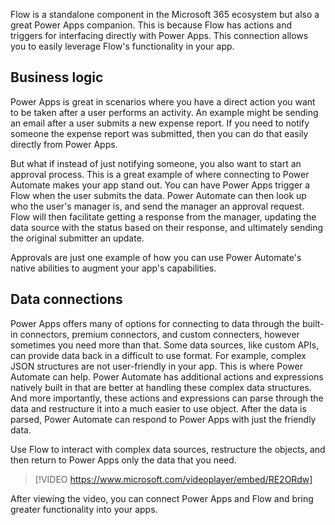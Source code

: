 Flow is a standalone component in the Microsoft 365 ecosystem but also a great Power Apps companion. This is because Flow has actions and triggers for interfacing directly with Power Apps. This connection allows you to easily leverage Flow's functionality in your app.

## Business logic

Power Apps is great in scenarios where you have a direct action you want
to be taken after a user performs an activity. An example might be
sending an email after a user submits a new expense report. If you need
to notify someone the expense report was submitted, then you can do that
easily directly from Power Apps.

But what if instead of just notifying someone, you also want to start an approval process. This is a great example of where connecting to Power Automate makes your app stand out. You can have Power Apps trigger a Flow when the user submits the data. Power Automate can then look up who the user's manager is, and send the manager an approval request. Flow will then facilitate getting a response from the manager, updating the data source with the status based on their response, and ultimately sending the original submitter an update.

Approvals are just one example of how you can use Power Automate's native abilities to augment your app's capabilities.

## Data connections

Power Apps offers many of options for connecting to data through the built-in connectors, premium connectors, and custom connecters, however sometimes you need more than that. Some data sources, like custom APIs, can provide data back in a difficult to use format. For example, complex JSON structures are not user-friendly in your app. This is where Power Automate can help. Power Automate has additional actions and expressions natively built in that are better at handling these complex data structures. And more importantly, these actions and expressions can parse through the data and restructure it into a much easier to use object. After the data is parsed, Power Automate can respond to Power Apps with just the friendly data.

Use Flow to interact with complex data sources, restructure the objects,
and then return to Power Apps only the data that you need.


> [!VIDEO https://www.microsoft.com/videoplayer/embed/RE2ORdw]


After viewing the video, you can connect Power Apps and
Flow and bring greater functionality into your apps. 
